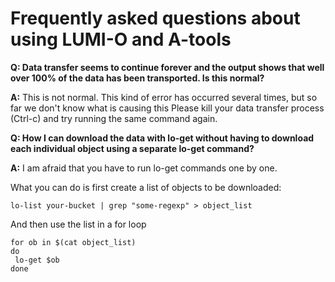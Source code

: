 # Frequently asked questions about using LUMI-O and A-tools

**Q: Data transfer seems to continue forever
and the output shows that well over 100% of the data has been transported. Is this normal?**

**A:** This is not normal. This kind of error has occurred several times, but so far we don't know what is causing this
Please kill your data transfer process (Ctrl-c) and try running the same command again.


**Q: How I can download the data with lo-get without having to download each individual object using a separate lo-get command?**

**A:** I am afraid that you have to run lo-get commands one by one.

What you can do is first create a list of objects
to be downloaded:
```text
lo-list your-bucket | grep "some-regexp" > object_list
```
And then use the list in a for loop
```text
for ob in $(cat object_list)
do
 lo-get $ob
done
```
